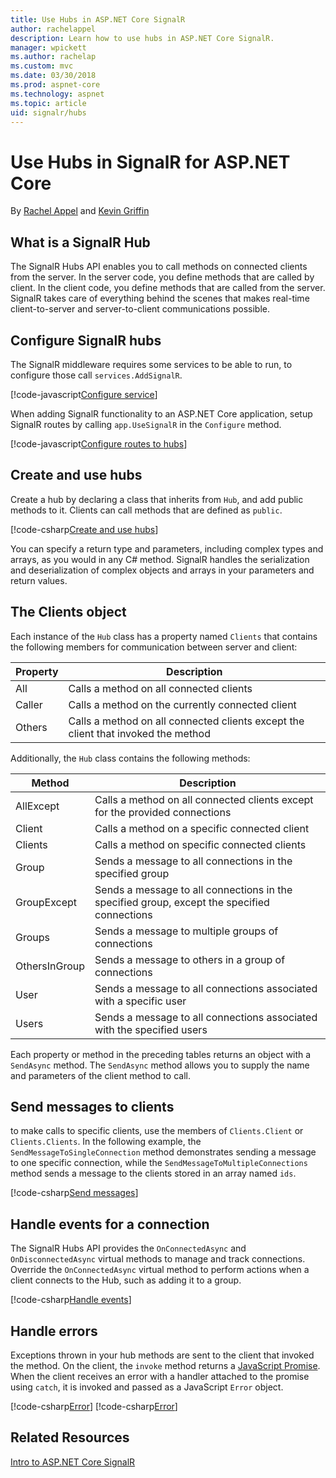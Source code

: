 ```yaml
---
title: Use Hubs in ASP.NET Core SignalR
author: rachelappel
description: Learn how to use hubs in ASP.NET Core SignalR.
manager: wpickett
ms.author: rachelap
ms.custom: mvc
ms.date: 03/30/2018
ms.prod: aspnet-core
ms.technology: aspnet
ms.topic: article
uid: signalr/hubs
---
```


# Use Hubs in SignalR for ASP.NET Core

By [Rachel Appel](https://twitter.com/rachelappel) and [Kevin Griffin](https://twitter.com/1kevgriff)

## What is a SignalR Hub

The SignalR Hubs API enables you to call methods on connected clients from the server. In the server code, you define methods that are called by client. In the client code, you define methods that are called from the server. SignalR takes care of everything behind the scenes that makes real-time client-to-server and server-to-client communications possible.

## Configure SignalR hubs

The SignalR middleware requires some services to be able to run, to configure those call `services.AddSignalR`.

[!code-javascript[Configure service](hubs/sample/startup.cs?range=35)]

When adding SignalR functionality to an ASP.NET Core application, setup SignalR routes by calling `app.UseSignalR` in the `Configure` method.

[!code-javascript[Configure routes to hubs](hubs/sample/startup.cs?range=55-58)]

## Create and use hubs

Create a hub by declaring a class that inherits from `Hub`, and add public methods to it. Clients can call methods that are defined as `public`.

[!code-csharp[Create and use hubs](hubs/sample/hubs/chathub.cs?range=10-14)]

You can specify a return type and parameters, including complex types and arrays, as you would in any C# method. SignalR handles the serialization and deserialization of complex objects and arrays in your parameters and return values.

## The Clients object

Each instance of the `Hub` class has a property named `Clients` that contains the following members for communication between server and client:

| Property | Description |
| ------ | ----------- |
| All | Calls a method on all connected clients |
| Caller | Calls a method on the currently connected client |
| Others | Calls a method on all connected clients except the client that invoked the method |

Additionally, the `Hub` class contains the following methods:

| Method | Description |
| ------ | ----------- |
| AllExcept | Calls a method on all connected clients except for the provided connections |
| Client | Calls a method on a specific connected client |
| Clients | Calls a method on specific connected clients |
| Group | Sends a message to all connections in the specified group  |
| GroupExcept | Sends a message to all connections in the specified group, except the specified connections |
| Groups | Sends a message to multiple groups of connections  |
| OthersInGroup | Sends a message to others in a group of connections  |
| User | Sends a message to all connections associated with a specific user |
| Users | Sends a message to all connections associated with the specified users |

Each property or method in the preceding tables returns an object with a `SendAsync` method. The `SendAsync` method allows you to supply the name and parameters of the client method to call.

## Send messages to clients

to make calls to specific clients, use the members of `Clients.Client` or `Clients.Clients`. In the following example, the `SendMessageToSingleConnection` method demonstrates sending a message to one specific connection, while the `SendMessageToMultipleConnections` method sends a message to the clients stored in an array named `ids`.

[!code-csharp[Send messages](hubs/sample/hubs/chathub.cs?range=15-24)]

## Handle events for a connection

The SignalR Hubs API provides the `OnConnectedAsync` and `OnDisconnectedAsync` virtual methods to manage and track connections. Override the `OnConnectedAsync` virtual method to perform actions when a client connects to the Hub, such as adding it to a group.

[!code-csharp[Handle events](hubs/sample/hubs/chathub.cs?range=32-37)]

## Handle errors

Exceptions thrown in your hub methods are sent to the client that invoked the method. On the client, the `invoke` method returns a [JavaScript Promise](https://developer.mozilla.org/en-US/docs/Web/JavaScript/Guide/Using_promises). When the client receives an error with a handler attached to the promise using `catch`, it is invoked and passed as a JavaScript `Error` object.

[!code-csharp[Error](hubs/sample/wwwroot/js/chat.js?range=19)]
[!code-csharp[Error](hubs/sample/wwwroot/js/chat.js?range=24-29)]

## Related Resources

[Intro to ASP.NET Core SignalR](introduction.md)